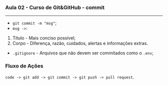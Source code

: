 ### Aula 02 - Curso de Git&GitHub - commit
---
* `git commit -m "msg"`;
* `msg ->`:
1. Título - Mais conciso possível; 
2. Corpo - Diferença, razão, cuidados, alertas e informações extras.
* `.gitignore` - Arquivos que não devem ser commitados como o `.env`;

### Fluxo de Ações
`code -> git add -> git commit -> git push -> pull request`.